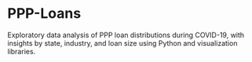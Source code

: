# PPP-Loans
Exploratory data analysis of PPP loan distributions during COVID-19, with insights by state, industry, and loan size using Python and visualization libraries.

